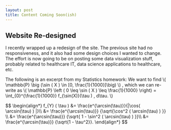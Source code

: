 ```yaml
---
layout: post
title: Content Coming Soon(ish)
---
```


## Website Re-designed
I recently wrapped up a redesign of the site. 
The previous site had no responsiveness, and it also had some design choices I wanted to change. 
The effort is now going to be on posting some data visualization stuff, probably related to healthcare IT, data science applications to healthcare, etc. 

The following is an excerpt from my Statistics homework:
We want to find
<span id="mathjax-inlinemath-example">
\\( \mathbb{P} \big (\sin ( X ) \in [0, \frac{1}{1000}]\big) \\)
, which we can re-write as
\\(
\mathbb{P} \left ( 0 \leq \sin ( X ) \leq \frac{1}{1000} \right)
    =
\int_{0}^{\frac{1}{1000}} f_{\sin(X)}(\tau ) \, d\tau.
\\)
</span>
<div id="mathjax-displaymath-example">
$$
\begin{align*}
    f_{Y} ( \tau )
        &=
    \frac{e^{\arcsin(\tau)}}{|\cos( \arcsin(\tau) ) |}\\
        &=
    \frac{e^{\arcsin(\tau)}}
    {\sqrt{\cos^2 ( \arcsin(\tau) ) }} \\
        &=
    \frac{e^{\arcsin(\tau)}}
    {\sqrt{ 1 - \sin^2 ( \arcsin(\tau) ) }}\\
        &=
    \frac{e^{\arcsin(\tau)}}
    {\sqrt{1 - \tau^2}}.
\end{align*}
$$
</div>
